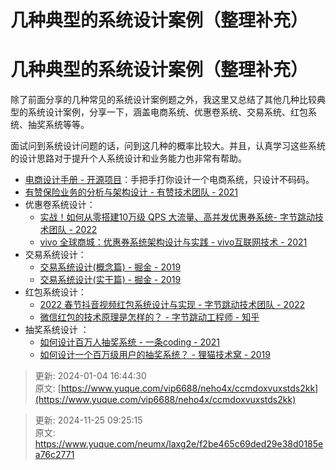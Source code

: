 # 几种典型的系统设计案例（整理补充）

# 几种典型的系统设计案例（整理补充）
除了前面分享的几种常见的系统设计案例题之外，我这里又总结了其他几种比较典型的系统设计案例，分享一下，涵盖电商系统、优惠卷系统、交易系统、红包系统、抽奖系统等等。

面试问到系统设计问题的话，问到这几种的概率比较大。并且，认真学习这些系统的设计思路对于提升个人系统设计和业务能力也非常有帮助。

+ [电商设计手册 - 开源项目](https://github.com/skr-shop/manuals)：手把手打你设计一个电商系统，只设计不码码。
+ [有赞保险业务的分析与架构设计 - 有赞技术团队 - 2021](https://tech.youzan.com/analysis_and_design_of_insurance_system/)
+ 优惠卷系统设计：
    - [实战！如何从零搭建10万级 QPS 大流量、高并发优惠券系统- 字节跳动技术团队 - 2022](https://mp.weixin.qq.com/s/iZ9BX6cCCp_TB-SC3knuew)
    - [vivo 全球商城：优惠券系统架构设计与实践 - vivo互联网技术 - 2021](https://www.cnblogs.com/vivotech/p/15117264.html)
+ 交易系统设计：
    - [交易系统设计(概念篇) - 掘金 - 2019](https://juejin.cn/post/6844903794099273742)
    - [交易系统设计(实干篇) - 掘金 - 2019](https://juejin.cn/post/6844903800340217864)
+ 红包系统设计：
    - [2022 春节抖音视频红包系统设计与实现 - 字节跳动技术团队 - 2022](https://mp.weixin.qq.com/s/IMfVI7rdcTun3DK1wbqOQw)
    - [微信红包的技术原理是怎样的？ - 字节跳动工程师 - 知乎](https://www.zhihu.com/question/22623475/answer/2541075908)
+ 抽奖系统设计 ：
    - [如何设计百万人抽奖系统 - 一条coding - 2021](https://mp.weixin.qq.com/s/4OqYCnEV3xTmXYGT2w7ltg)
    - [如何设计一个百万级用户的抽奖系统？ - 狸猫技术窝 - 2019](https://juejin.cn/post/6844903847031226382)



> 更新: 2024-01-04 16:44:30  
原文: [https://www.yuque.com/vip6688/neho4x/ccmdoxvuxstds2kk](https://www.yuque.com/vip6688/neho4x/ccmdoxvuxstds2kk)
>



> 更新: 2024-11-25 09:25:15  
> 原文: <https://www.yuque.com/neumx/laxg2e/f2be465c69ded29e38d0185ea76c2771>